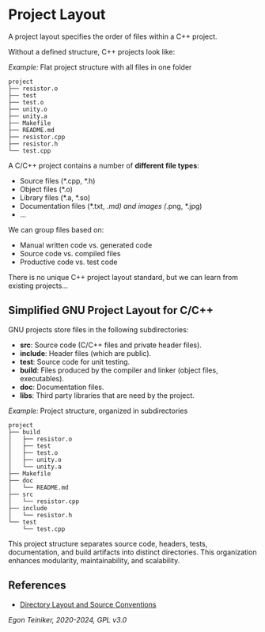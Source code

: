 # Project Layout 

A project layout specifies the order of files within a C++ project.

Without a defined structure, C++ projects look like:

_Example:_ Flat project structure with all files in one folder
```
project
├── resistor.o
├── test
├── test.o
├── unity.o
├── unity.a
├── Makefile
├── README.md
├── resistor.cpp
├── resistor.h
└── test.cpp
```

A C/C++ project contains a number of **different file types**:
* Source files (*.cpp, *.h)
* Object files (*.o)
* Library files (*.a, *.so)
* Documentation files (*.txt, *.md) and images (*.png, *.jpg)
* …

We can group files based on:
* Manual written code vs. generated code
* Source code vs. compiled files
* Productive code vs. test code

There is no unique C++ project layout standard, but we can learn from existing projects...

## Simplified GNU Project Layout for C/C++

GNU projects store files in the following subdirectories:  
* **src**: Source code (C/C++ files and private header files).
* **include**: Header files (which are public).
* **test**: Source code for unit testing.
* **build**: Files produced by the compiler and linker (object files, executables).  
* **doc**: Documentation files. 
* **libs**: Third party libraries that are need by the project.

_Example:_ Project structure, organized in subdirectories
```
project
├── build
│   ├── resistor.o
│   ├── test
│   ├── test.o
│   ├── unity.o
│   └── unity.a
├── Makefile
├── doc
│   └── README.md
├── src
│   └── resistor.cpp
├── include
│   └── resistor.h
└── test
    └── test.cpp
```

This project structure separates source code, headers, tests, documentation, 
and build artifacts into distinct directories. 
This organization enhances modularity, maintainability, and scalability.


## References

* [Directory Layout and Source Conventions](https://gcc.gnu.org/onlinedocs/libstdc++/manual/source_organization.html)



*Egon Teiniker, 2020-2024, GPL v3.0*